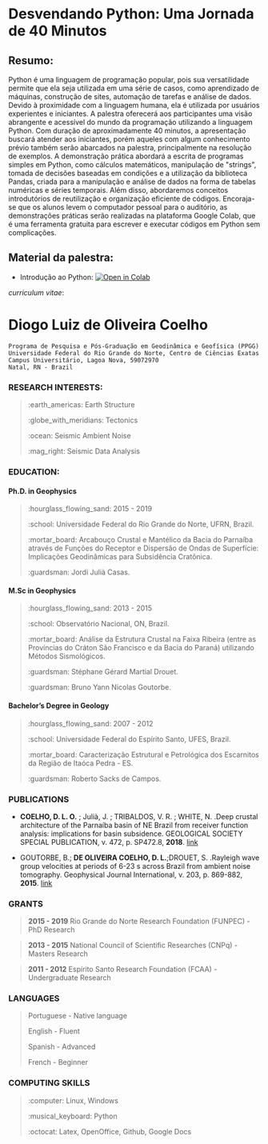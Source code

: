 # Desvendando Python: Uma Jornada de 40 Minutos

## Resumo:
Python é uma linguagem de programação popular, pois sua versatilidade permite que ela seja utilizada em uma série de casos, como aprendizado de máquinas, construção de sites, automação de tarefas e análise de dados. Devido à proximidade com a linguagem humana, ela é utilizada por usuários experientes e iniciantes. A palestra oferecerá aos participantes uma visão abrangente e acessível do mundo da programação utilizando a linguagem Python. Com duração de aproximadamente 40 minutos, a apresentação buscará atender aos iniciantes, porém aqueles com algum conhecimento prévio também serão abarcados  na palestra, principalmente na resolução de exemplos. A demonstração prática abordará a escrita de programas simples em Python, como cálculos matemáticos, manipulação de "strings", tomada de decisões baseadas em condições e a utilização da biblioteca Pandas, criada para a manipulação e análise de dados na forma de tabelas numéricas e séries temporais. Além disso, abordaremos conceitos introdutórios de reutilização e organização eficiente de códigos. Encoraja-se que os alunos levem o computador pessoal para o auditório, as demonstrações práticas serão realizadas na plataforma Google Colab, que é uma ferramenta gratuita para escrever e executar códigos em Python sem complicações.

## Material da palestra:

-  Introdução ao Python:
<a href="https://colab.research.google.com/drive/1SEMppCCf4vN1NVXEUUN_6oqihktSG9nz?usp=sharing" target="_parent"><img src="https://colab.research.google.com/assets/colab-badge.svg" alt="Open in Colab"/></a>


_curriculum vitae_:

# Diogo Luiz de Oliveira Coelho
```
Programa de Pesquisa e Pós-Graduação em Geodinâmica e Geofísica (PPGG)
Universidade Federal do Rio Grande do Norte, Centro de Ciências Exatas
Campus Universitário, Lagoa Nova, 59072970
Natal, RN - Brazil
```


### RESEARCH INTERESTS:  

> <p> :earth_americas: Earth Structure </p>
> <p> :globe_with_meridians: Tectonics </p>
> <p> :ocean: Seismic Ambient Noise </p>
> <p> :mag_right: Seismic Data Analysis </p>


### EDUCATION:

#### Ph.D. in Geophysics 

> <p> :hourglass_flowing_sand: 2015 - 2019</p>
> <p> :school: Universidade Federal do Rio Grande do Norte, UFRN, Brazil.</p>
> <p> :mortar_board: Arcabouço Crustal e Mantélico da Bacia do Parnaíba através de Funções do Receptor e Dispersão de Ondas de Superfície: Implicações Geodinâmicas para Subsidência Cratônica.</p>
> <p> :guardsman: Jordi Julià Casas.</p>

#### M.Sc in Geophysics

> <p> :hourglass_flowing_sand: 2013 - 2015</p>
> <p> :school: Observatório Nacional, ON, Brazil.</p>
> <p> :mortar_board: Análise da Estrutura Crustal na Faixa Ribeira (entre as Províncias do Cráton São Francisco e da Bacia do Paraná) utilizando Métodos Sismológicos.</p>
> <p> :guardsman: Stéphane Gérard Martial Drouet.</p>
> <p> :guardsman: Bruno Yann Nicolas Goutorbe.</p>

#### Bachelor’s Degree in Geology

> <p>:hourglass_flowing_sand: 2007 - 2012 </p>
> <p> :school: Universidade Federal do Espírito Santo, UFES, Brazil.</p>
> <p> :mortar_board: Caracterização Estrutural e Petrológica dos Escarnitos da Região de Itaóca Pedra - ES.</p>
> <p> :guardsman: Roberto Sacks de Campos.</p>


### PUBLICATIONS

- **COELHO, D. L. O.** ; Julià, J. ; TRIBALDOS, V. R. ; WHITE, N. .Deep crustal architecture of the Parnaíba basin of NE Brazil from receiver function analysis: implications for basin subsidence. GEOLOGICAL SOCIETY SPECIAL PUBLICATION, v. 472, p. SP472.8, **2018**. [link](https://sp.lyellcollection.org/content/specpubgsl/early/2018/05/15/SP472.8.full.pdf)

- GOUTORBE, B.; **DE OLIVEIRA COELHO, D. L.**;DROUET, S. .Rayleigh wave group velocities at periods of 6-23 s across Brazil from ambient noise tomography. Geophysical Journal International, v. 203, p. 869-882, **2015**. [link](https://academic.oup.com/gji/article-pdf/203/2/869/5872301/ggv343.pdf)


### GRANTS

> **2015 - 2019** Rio Grande do Norte Research Foundation (FUNPEC) - PhD Research

> **2013 - 2015** National Council of Scientific Researches (CNPq) - Masters Research

> **2011 - 2012** Espírito Santo Research Foundation (FCAA) - Undergraduate Research


### LANGUAGES

> <p> Portuguese - Native language </p>
> <p> English - Fluent </p>
> <p> Spanish - Advanced </p>
> <p> French - Beginner </p>
  

### COMPUTING SKILLS

> <p> :computer: Linux, Windows </p>
> <p> :musical_keyboard: Python </p>
> <p> :octocat:  Latex, OpenOffice, Github, Google Docs </p>